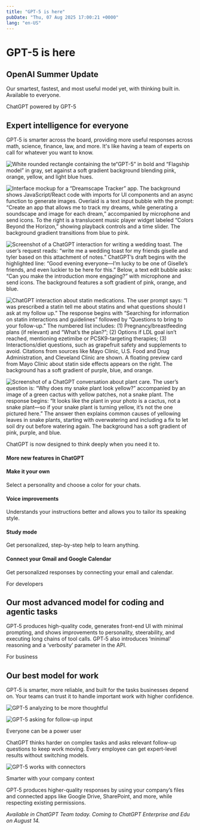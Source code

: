 ```yaml
---
title: "GPT-5 is here"
pubDate: "Thu, 07 Aug 2025 17:00:21 +0000"
lang: "en-US"
---
```


# GPT-5 is here

## OpenAI Summer Update

Our smartest, fastest, and most useful model yet, with thinking built in. Available to everyone.

ChatGPT powered by GPT-5

## Expert intelligence for everyone

GPT‑5 is smarter across the board, providing more useful responses across math, science, finance, law, and more. It's like having a team of experts on call for whatever you want to know.

![White rounded rectangle containing the te“GPT-5” in bold and “Flagship model” in gray, set against a soft gradient background blending pink, orange, yellow, and light blue hues.](https://images.ctfassets.net/kftzwdyauwt9/1L8YG0N2Cuz0ZBhqaI3tVo/1b2a7535290c5fafb6b4b38e6b65e3e9/P2_1__1_.png?w=3840&q=90&fm=webp)

![Interface mockup for a “Dreamscape Tracker” app. The background shows JavaScript/React code with imports for UI components and an async function to generate images. Overlaid is a text input bubble with the prompt: “Create an app that allows me to track my dreams, while generating a soundscape and image for each dream,” accompanied by microphone and send icons. To the right is a translucent music player widget labeled “Colors Beyond the Horizon,” showing playback controls and a time slider. The background gradient transitions from blue to pink.](https://images.ctfassets.net/kftzwdyauwt9/3F51QiHhmCkNO78zjA7XQo/d057912a473afd0b69e5f8893e03d190/P2_2.png?w=3840&q=90&fm=webp)

![Screenshot of a ChatGPT interaction for writing a wedding toast. The user’s request reads: “write me a wedding toast for my friends giselle and tyler based on this attachment of notes.” ChatGPT’s draft begins with the highlighted line: “Good evening everyone—I’m lucky to be one of Giselle’s friends, and even luckier to be here for this.” Below, a text edit bubble asks: “Can you make the introduction more engaging?” with microphone and send icons. The background features a soft gradient of pink, orange, and blue.](https://images.ctfassets.net/kftzwdyauwt9/2JMytzYCrZ812fHIdVH6ZP/576c4fd02075faf463dd47ee187be0e8/P2_3.png?w=3840&q=90&fm=webp)

![ChatGPT interaction about statin medications. The user prompt says: “I was prescribed a statin tell me about statins and what questions should I ask at my follow up.” The response begins with “Searching for information on statin interactions and guidelines” followed by “Questions to bring to your follow-up.” The numbered list includes: (1) Pregnancy/breastfeeding plans (if relevant) and “What’s the plan?”; (2) Options if LDL goal isn’t reached, mentioning ezetimibe or PCSK9-targeting therapies; (3) Interactions/diet questions, such as grapefruit safety and supplements to avoid. Citations from sources like Mayo Clinic, U.S. Food and Drug Administration, and Cleveland Clinic are shown. A floating preview card from Mayo Clinic about statin side effects appears on the right. The background has a soft gradient of purple, blue, and orange.](https://images.ctfassets.net/kftzwdyauwt9/71gghNMX6ttuVHb2LumwQL/e440b761320ccdada3a9bd2198ae4f03/P2_4.png?w=3840&q=90&fm=webp)

![Screenshot of a ChatGPT conversation about plant care. The user’s question is: “Why does my snake plant look yellow?” accompanied by an image of a green cactus with yellow patches, not a snake plant. The response begins: “It looks like the plant in your photo is a cactus, not a snake plant—so if your snake plant is turning yellow, it’s not the one pictured here.” The answer then explains common causes of yellowing leaves in snake plants, starting with overwatering and including a fix to let soil dry out before watering again. The background has a soft gradient of pink, purple, and blue.](https://images.ctfassets.net/kftzwdyauwt9/1WElPDuQVjLsnN6GfBfTXd/88474072bbfbda90ce6ad66ce81065cf/P2_5.png?w=3840&q=90&fm=webp)

ChatGPT is now designed to think deeply when you need it to.

#### More new features in ChatGPT

#### Make it your own

Select a personality and choose a color for your chats.

#### Voice improvements

Understands your instructions better and allows you to tailor its speaking style.

#### Study mode

Get personalized, step-by-step help to learn anything.

#### Connect your Gmail and Google Calendar

Get personalized responses by connecting your email and calendar.

For developers

## Our most advanced model for coding and agentic tasks

GPT‑5 produces high-quality code, generates front-end UI with minimal prompting, and shows improvements to personality, steerability, and executing long chains of tool calls. GPT‑5 also introduces ‘minimal’ reasoning and a ‘verbosity’ parameter in the API.

For business

## Our best model for work

GPT‑5 is smarter, more reliable, and built for the tasks businesses depend on. Your teams can trust it to handle important work with higher confidence.

![GPT-5 analyzing to be more thoughtful](https://images.ctfassets.net/kftzwdyauwt9/4ALfxVdPzE2np77Brw0IcR/051c927eeaf0f776aa8173d8adb2e9ec/Business_1.png?w=3840&q=90&fm=webp)

![GPT-5 asking for follow-up input](https://images.ctfassets.net/kftzwdyauwt9/56zhFebELMHySA0sKoOUTc/9196ce690a991bf174254711d07a74ff/Business_2__1_.png?w=3840&q=90&fm=webp)

Everyone can be a power user

ChatGPT thinks harder on complex tasks and asks relevant follow-up questions to keep work moving. Every employee can get expert-level results without switching models.

![GPT-5 works with connectors](https://images.ctfassets.net/kftzwdyauwt9/0U2iwmG6O98BdDgDrmszL/43f88029317e35f81b1c0b6e66f66270/Business_3.png?w=3840&q=90&fm=webp)

Smarter with your company context

GPT‑5 produces higher-quality responses by using your company’s files and connected apps like Google Drive, SharePoint, and more, while respecting existing permissions.

_Available in ChatGPT Team today. Coming to ChatGPT Enterprise and Edu on August 14._
